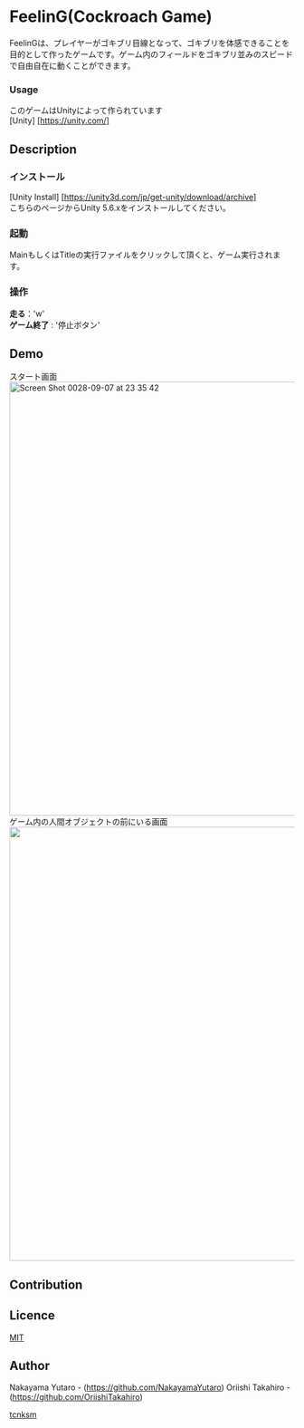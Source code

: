FeelinG(Cockroach Game)
====
FeelinGは、プレイヤーがゴキブリ目線となって、ゴキブリを体感できることを目的として作ったゲームです。ゲーム内のフィールドをゴキブリ並みのスピードで自由自在に動くことができます。

### Usage
このゲームはUnityによって作られています  
[Unity] [https://unity.com/]
## Description

### インストール
[Unity Install] [https://unity3d.com/jp/get-unity/download/archive]  
こちらのページからUnity 5.6.xをインストールしてください。

### 起動
MainもしくはTitleの実行ファイルをクリックして頂くと、ゲーム実行されます。

### 操作
**走る**：'w'  
**ゲーム終了** : '停止ボタン'

## Demo
<!--![2](https://user-images.githubusercontent.com/20881545/58742289-9ac67380-845e-11e9-96e8-6d6650462898.jpg)
-->
スタート画面  
<img width="766" alt="Screen Shot 0028-09-07 at 23 35 42" src="https://user-images.githubusercontent.com/20881545/58742552-710e4c00-8460-11e9-9b33-1715e58ac62a.png">  
ゲーム内の人間オブジェクトの前にいる画面  
<img src="https://user-images.githubusercontent.com/20881545/58742289-9ac67380-845e-11e9-96e8-6d6650462898.jpg" width="766px">  

## Contribution

## Licence

[MIT](https://github.com/tcnksm/tool/blob/master/LICENCE)

## Author
Nakayama Yutaro - (https://github.com/NakayamaYutaro) 
Oriishi Takahiro - (https://github.com/OriishiTakahiro)

[tcnksm](https://github.com/tcnksm)
